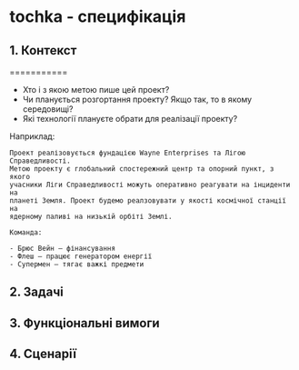 # tochka - специфікація 
## 1. Контекст
===========

- Хто і з якою метою пише цей проект?
- Чи планується розгортання проекту? Якщо так, то в якому середовищі?
- Які технології плануєте обрати для реалізації проекту?

Наприклад:

    Проект реалізовується фундацією Wayne Enterprises та Лігою Справедливості.
    Метою проекту є глобальний спостережний центр та опорний пункт, з якого
    учасники Ліги Справедливості можуть оперативно реагувати на інциденти на
    планеті Земля. Проект будемо реалзовувати у якості космічної станції на
    ядерному паливі на низькій орбіті Землі.

    Команда:

    - Брюс Вейн — фінансування
    - Флеш — працює генератором енергії
    - Супермен — тягає важкі предмети
## 2. Задачі
## 3. Функціональні вимоги
## 4. Сценарії
